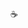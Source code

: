 

☕️
<!---

[LeetCode Stats](https://leetcode.com/thiphucthinh/)
![Leetcode Stats](https://leetcard.jacoblin.cool/thiphucthinh?theme=light)

- 👋 Hi, I’m @thiphucthinh
- 👀 I’m interested in ...
- 🌱 I’m currently learning ...
- 💞️ I’m looking to collaborate on ...
- 📫 How to reach me ...
-->

<!---
thiphucthinh/thiphucthinh is a ✨ special ✨ repository because its `README.md` (this file) appears on your GitHub profile.
You can click the Preview link to take a look at your changes.
--->
